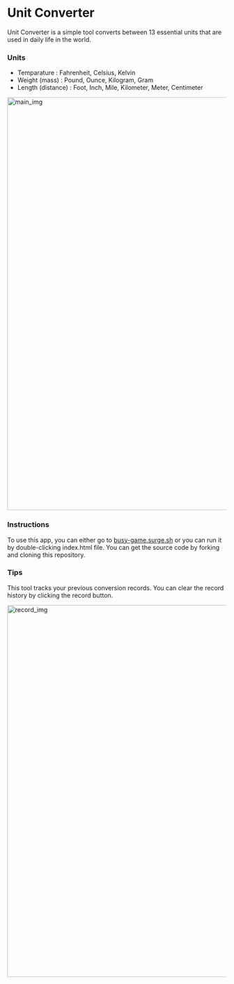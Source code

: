 # Unit Converter

Unit Converter is a simple tool converts between 13 essential units that are used in daily life in the world. 

### Units 

* Temparature : Fahrenheit, Celsius, Kelvin
* Weight (mass) : Pound, Ounce, Kilogram, Gram
* Length (distance) : Foot, Inch, Mile, Kilometer, Meter, Centimeter

<img width="948" alt="main_img" src="https://user-images.githubusercontent.com/41387357/46835965-8bc27200-cd64-11e8-9611-d7723da6812f.png">

### Instructions

To use this app, you can either go to [busy-game.surge.sh](busy-game.surge.sh) or you can run it by double-clicking index.html file. 
You can get the source code by forking and cloning this repository. 

### Tips 

This tool tracks your previous conversion records. You can clear the record history by clicking the record button.

<img width="854" alt="record_img" src="https://user-images.githubusercontent.com/41387357/46835966-8bc27200-cd64-11e8-88c8-4dc667ae5201.png">
